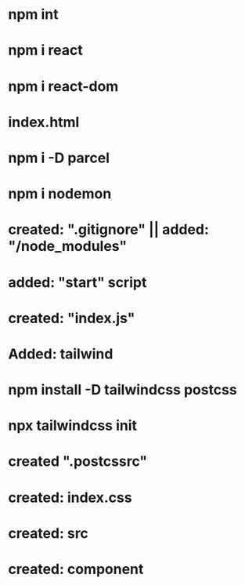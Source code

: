 # npm int

# npm i react

# npm i react-dom

# index.html

# npm i -D parcel

# npm i nodemon

# created: ".gitignore" || added: "/node_modules"

# added: "start" script

# created: "index.js"

# Added: tailwind

# npm install -D tailwindcss postcss

# npx tailwindcss init

# created ".postcssrc"

# created: index.css

# created: src

# created: component
